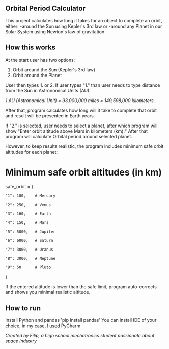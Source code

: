 ## Orbital Period Calculator ##

This project calculates how long it takes for an object to complete an orbit, either:
-around the Sun using Kepler's 3rd law or
-around any Planet in our Solar System using Newton's law of gravitation

## How this works ##

At the start user has two options:
1. Orbit around the Sun (Kepler's 3rd law)
2. Orbit around the Planet

User then types 1. or 2.
If user types "1." than user needs to type distance from the Sun in Astronomical Units (AU).

*1 AU (Astronomical Unit) = 93,000,000 miles = 149,598,000 kilometers.*

After that, program calculates how long will it take to complete that orbit and result will be presented in Earth years.

If "2." is selected, user needs to select a planet, after which program will show "Enter orbit altitude above Mars in kilometers (km):"
After that program will calculate Orbital period around selected planet.

However, to keep results realistic, the program includes minimum safe orbit altitudes for each planet:
# Minimum safe orbit altitudes (in km)
safe_orbit = {

    "1": 100,    # Mercury
    
    "2": 250,    # Venus
    
    "3": 160,    # Earth
    
    "4": 150,    # Mars
    
    "5": 5000,   # Jupiter
    
    "6": 6000,   # Saturn
    
    "7": 3000,   # Uranus
    
    "8": 3000,   # Neptune
    
    "9": 50      # Pluto
}

If the entered altitude is lower than the safe limit, program auto-corrects and shows you minimal realistic altitude.


## How to run ##
Install Python and pandas 'pip install pandas' You can install IDE of your choice, in my case, I used PyCharm

*Created by Filip, a high school mechatronics student passionate about space industry*







